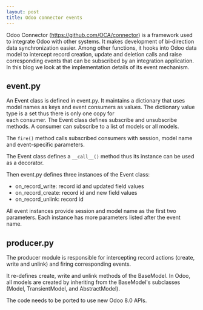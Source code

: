 ```yaml
---
layout: post
title: Odoo connector events
---
```


Odoo Connector (https://github.com/OCA/connector)
is a framework used to integrate Odoo with other systems. 
It makes development of bi-direction data synchronization easier. 
Among other functions, it hooks into Odoo data model to intercept 
record creation, update and deletion calls and raise 
corresponding events that can be subscribed by an integration application. 
In this blog we look at the implementation details of its event 
mechanism. 

## event.py
An Event class is defined in event.py. It maintains a dictionary 
that uses model names as keys and event consumers as values. 
The dictionary value type is a set thus there is only one copy for  
each consumer.  The Event class defines subscribe and unsubscribe 
methods. A consumer can subscribe to a list of models or all models. 

The `fire()` method calls subscribed consumers with session, model name 
 and event-specific parameters. 
 
The Event class defines a `__call__()` method thus its instance can be 
used as a decorator. 

Then event.py defines three instances of the Event class: 

* on_record_write: record id and updated field values
* on_record_create: record id and new field values
* on_record_unlink: record id 

All event instances provide session and model name as the first two 
parameters. Each instance has more parameters listed after the event name. 

## producer.py
The producer module is responsible for intercepting record actions
(create, write and unlink) and firing corresponding events. 

It re-defines create, write and unlink methods of the BaseModel. 
In Odoo, all models are created by inheriting from the BaseModel's 
subclasses (Model, TransientModel, and AbstractModel). 

The code needs to be ported to use new Odoo 8.0 APIs.  